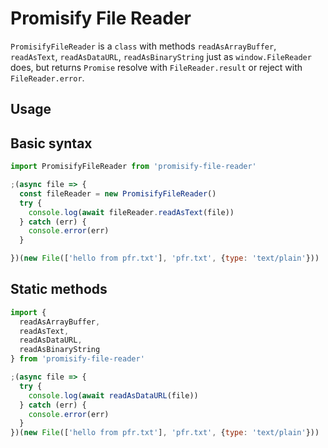 # Promisify File Reader

`PromisifyFileReader` is a `class` with methods `readAsArrayBuffer`, `readAsText`, `readAsDataURL`, `readAsBinaryString` just as `window.FileReader` does, but returns `Promise` resolve with `FileReader.result` or reject with `FileReader.error`.

## Usage

## Basic syntax

```js
import PromisifyFileReader from 'promisify-file-reader'

;(async file => {
  const fileReader = new PromisifyFileReader()
  try {
    console.log(await fileReader.readAsText(file))
  } catch (err) {
    console.error(err)
  }

})(new File(['hello from pfr.txt'], 'pfr.txt', {type: 'text/plain'}))
```

## Static methods

```js
import {
  readAsArrayBuffer,
  readAsText,
  readAsDataURL,
  readAsBinaryString
} from 'promisify-file-reader'

;(async file => {
  try {
    console.log(await readAsDataURL(file))
  } catch (err) {
    console.error(err)
  }
})(new File(['hello from pfr.txt'], 'pfr.txt', {type: 'text/plain'}))
```